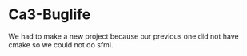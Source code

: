 # Ca3-Buglife

We had to make a new project because our previous one did not have cmake so we could not do sfml.
